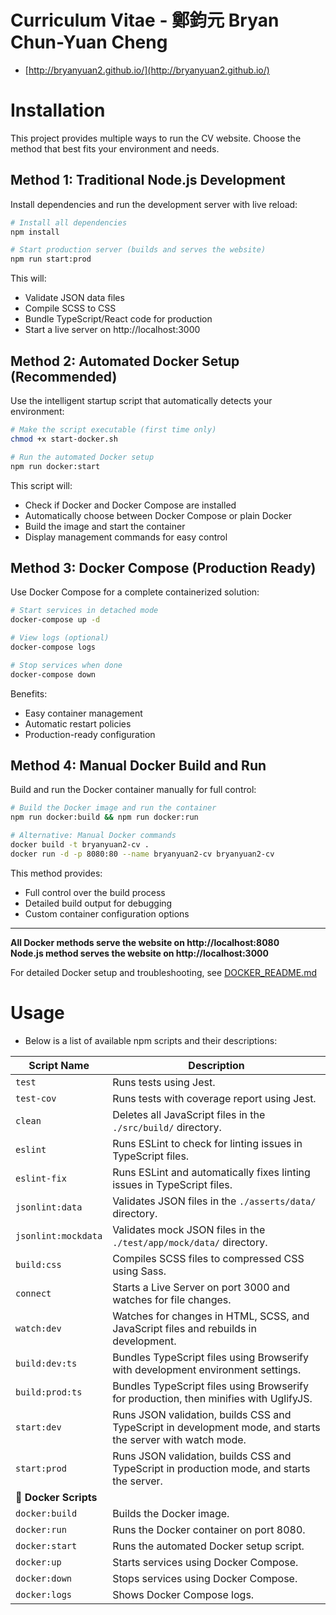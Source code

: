 # Curriculum Vitae - 鄭鈞元 Bryan Chun-Yuan Cheng
- [http://bryanyuan2.github.io/](http://bryanyuan2.github.io/)


# Installation

This project provides multiple ways to run the CV website. Choose the method that best fits your environment and needs.

## Method 1: Traditional Node.js Development

Install dependencies and run the development server with live reload:

```bash
# Install all dependencies
npm install

# Start production server (builds and serves the website)
npm run start:prod
```

This will:
- Validate JSON data files
- Compile SCSS to CSS
- Bundle TypeScript/React code for production
- Start a live server on http://localhost:3000

## Method 2: Automated Docker Setup (Recommended)

Use the intelligent startup script that automatically detects your environment:

```bash
# Make the script executable (first time only)
chmod +x start-docker.sh

# Run the automated Docker setup
npm run docker:start
```

This script will:
- Check if Docker and Docker Compose are installed
- Automatically choose between Docker Compose or plain Docker
- Build the image and start the container
- Display management commands for easy control

## Method 3: Docker Compose (Production Ready)

Use Docker Compose for a complete containerized solution:

```bash
# Start services in detached mode
docker-compose up -d

# View logs (optional)
docker-compose logs

# Stop services when done
docker-compose down
```

Benefits:
- Easy container management
- Automatic restart policies
- Production-ready configuration

## Method 4: Manual Docker Build and Run

Build and run the Docker container manually for full control:

```bash
# Build the Docker image and run the container
npm run docker:build && npm run docker:run

# Alternative: Manual Docker commands
docker build -t bryanyuan2-cv .
docker run -d -p 8080:80 --name bryanyuan2-cv bryanyuan2-cv
```

This method provides:
- Full control over the build process
- Detailed build output for debugging
- Custom container configuration options

---

**All Docker methods serve the website on http://localhost:8080**  
**Node.js method serves the website on http://localhost:3000**

For detailed Docker setup and troubleshooting, see [DOCKER_README.md](./DOCKER_README.md)


# Usage
- Below is a list of available npm scripts and their descriptions:

| Script Name      | Description                                                                          |
|------------------|--------------------------------------------------------------------------------------|
| `test`          | Runs tests using Jest.                                                              |
| `test-cov`      | Runs tests with coverage report using Jest.                                         |
| `clean`         | Deletes all JavaScript files in the `./src/build/` directory.                        |
| `eslint`        | Runs ESLint to check for linting issues in TypeScript files.                        |
| `eslint-fix`    | Runs ESLint and automatically fixes linting issues in TypeScript files.             |
| `jsonlint:data` | Validates JSON files in the `./asserts/data/` directory.                            |
| `jsonlint:mockdata` | Validates mock JSON files in the `./test/app/mock/data/` directory.              |
| `build:css`     | Compiles SCSS files to compressed CSS using Sass.                                    |
| `connect`       | Starts a Live Server on port 3000 and watches for file changes.                      |
| `watch:dev`     | Watches for changes in HTML, SCSS, and JavaScript files and rebuilds in development. |
| `build:dev:ts`  | Bundles TypeScript files using Browserify with development environment settings.     |
| `build:prod:ts` | Bundles TypeScript files using Browserify for production, then minifies with UglifyJS.  |
| `start:dev`     | Runs JSON validation, builds CSS and TypeScript in development mode, and starts the server with watch mode. |
| `start:prod`    | Runs JSON validation, builds CSS and TypeScript in production mode, and starts the server. |
| **🐳 Docker Scripts** | |
| `docker:build`  | Builds the Docker image.                                                            |
| `docker:run`    | Runs the Docker container on port 8080.                                             |
| `docker:start`  | Runs the automated Docker setup script.                                             |
| `docker:up`     | Starts services using Docker Compose.                                               |
| `docker:down`   | Stops services using Docker Compose.                                                |
| `docker:logs`   | Shows Docker Compose logs.                                                          |